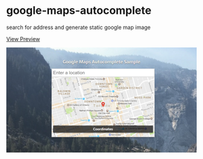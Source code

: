 # google-maps-autocomplete
search for address and generate static google map image

<a href="http://codepen.io/entonbiba/pen/rLgaLB" target="_blank">View Preview</a>

<a href="http://codepen.io/entonbiba/pen/rLgaLB" target="_blank">![Screenshot Preview](/googlemaps_autocomplete.png)</a>
